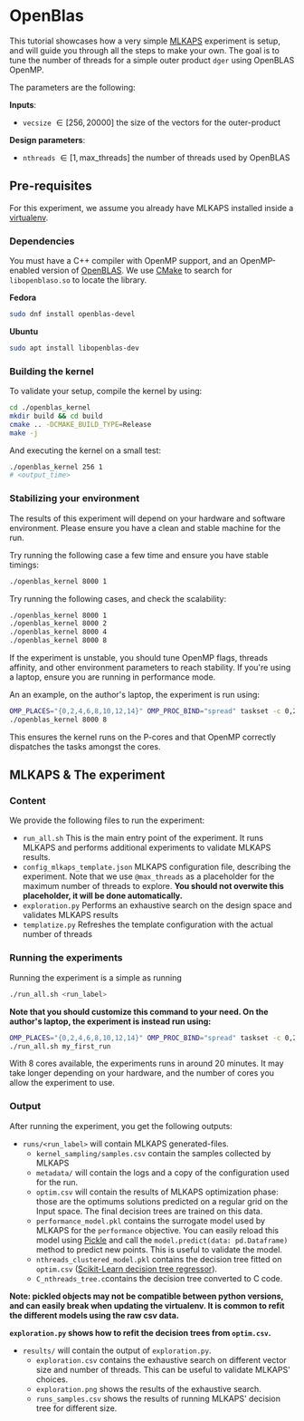 # OpenBlas

This tutorial showcases how a very simple [MLKAPS](https://github.com/MLCGO/MLKAPS) experiment is setup, and will guide you through all the steps to make your own.
The goal is to tune the number of threads for a simple outer product `dger` using OpenBLAS OpenMP.

The parameters are the following:

**Inputs**:

- `vecsize` $\in [256, 20000]$ the size of the vectors for the outer-product

**Design parameters**:

- `nthreads` $\in [1, \text{max\_threads}]$ the number of threads used by OpenBLAS

## Pre-requisites

For this experiment, we assume you already have MLKAPS installed inside a [virtualenv](https://virtualenv.pypa.io/en/latest/).

### Dependencies

You must have a C++ compiler with OpenMP support, and an OpenMP-enabled version of [OpenBLAS](http://www.openmathlib.org/OpenBLAS/). We use [CMake](https://cmake.org/) to search for `libopenblaso.so` to locate the library.

**Fedora**

```sh
sudo dnf install openblas-devel
```

**Ubuntu**

```bash
sudo apt install libopenblas-dev
```

### Building the kernel

To validate your setup, compile the kernel by using:

```bash
cd ./openblas_kernel
mkdir build && cd build
cmake .. -DCMAKE_BUILD_TYPE=Release
make -j
```

And executing the kernel on a small test:

```bash
./openblas_kernel 256 1
# <output_time>
```

### Stabilizing your environment

The results of this experiment will depend on your hardware and software environment. Please ensure you have a clean and stable machine for the run.

Try running the following case a few time and ensure you have stable timings:

```bash
./openblas_kernel 8000 1
```

Try running the following cases, and check the scalability:

```bash
./openblas_kernel 8000 1
./openblas_kernel 8000 2
./openblas_kernel 8000 4
./openblas_kernel 8000 8
```

If the experiment is unstable, you should tune OpenMP flags, threads affinity, and other environment parameters to reach stability. If you're using a laptop, ensure you are running in performance mode.

An an example, on the author's laptop, the experiment is run using:

```bash
OMP_PLACES="{0,2,4,6,8,10,12,14}" OMP_PROC_BIND="spread" taskset -c 0,2,4,6,8,10,12,14 \
./openblas_kernel 8000 8
```

This ensures the kernel runs on the P-cores and that OpenMP correctly dispatches the tasks amongst the cores.

## MLKAPS & The experiment

### Content

We provide the following files to run the experiment:

- `run_all.sh` This is the main entry point of the experiment. It runs MLKAPS and performs additional experiments to validate MLKAPS results.
- `config_mlkaps_template.json` MLKAPS configuration file, describing the experiment. Note that we use `@max_threads` as a placeholder for the maximum number of threads to explore. **You should not overwite this placeholder, it will be done automatically.**
- `exploration.py` Performs an exhaustive search on the design space and validates MLKAPS results
- `templatize.py` Refreshes the template configuration with the actual number of threads

### Running the experiments

Running the experiment is a simple as running

```bash
./run_all.sh <run_label>
```

**Note that you should customize this command to your need.
On the author's laptop, the experiment is instead run using:**

```bash
OMP_PLACES="{0,2,4,6,8,10,12,14}" OMP_PROC_BIND="spread" taskset -c 0,2,4,6,8,10,12,14 \
./run_all.sh my_first_run
```

With 8 cores available, the experiments runs in around 20 minutes. It may take longer depending on your hardware, and the number of cores you allow the experiment to use.

### Output

After running the experiment, you get the following outputs:

- `runs/<run_label>` will contain MLKAPS generated-files.
    - `kernel_sampling/samples.csv` contain the samples collected by MLKAPS
    - `metadata/` will contain the logs and a copy of the configuration used for the run.
    - `optim.csv` will contain the results of MLKAPS optimization phase: those are the optimums solutions predicted on a regular grid on the Input space. The final decision trees are trained on this data.
    - `performance_model.pkl` contains the surrogate model used by MLKAPS for the `performance` objective. You can easily reload this model using 
    [Pickle](https://docs.python.org/3/library/pickle.html) and call the `model.predict(data: pd.Dataframe)` method to predict new points. This is useful to validate the model.
    - `nthreads_clustered_model.pkl` contains the decision tree fitted on `optim.csv` ([Scikit-Learn decision tree regressor](https://scikit-learn.org/stable/modules/generated/sklearn.tree.DecisionTreeRegressor.html)).
    - `C_nthreads_tree.c`contains the decision tree converted to C code.

**Note: pickled objects may not be compatible between python versions, and can easily break when updating the virtualenv. It is common to refit the different models using the raw csv data.**

**`exploration.py` shows how to refit the decision trees from `optim.csv`.**

- `results/` will contain the output of `exploration.py`.
    - `exploration.csv` contains the exhaustive search on different vector size and number of threads. This can be useful to validate MLKAPS' choices.
    - `exploration.png` shows the results of the exhaustive search.
    - `runs_samples.csv` shows the results of running MLKAPS' decision tree for different size.
